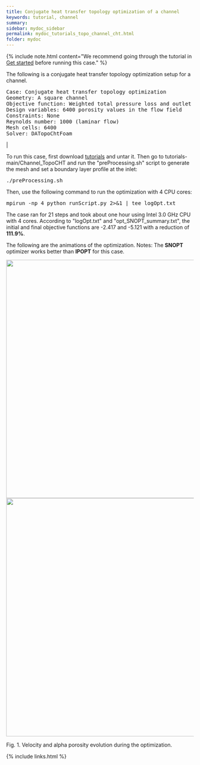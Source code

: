 ```yaml
---
title: Conjugate heat transfer topology optimization of a channel  
keywords: tutorial, channel
summary: 
sidebar: mydoc_sidebar
permalink: mydoc_tutorials_topo_channel_cht.html
folder: mydoc
---
```


{% include note.html content="We recommend going through the tutorial in [Get started](mydoc_get_started_download_docker.html) before running this case." %}

The following is a conjugate heat transfer topology optimization setup for a channel. 

<pre>
Case: Conjugate heat transfer topology optimization 
Geometry: A square channel
Objective function: Weighted total pressure loss and outlet temperature 
Design variables: 6400 porosity values in the flow field
Constraints: None
Reynolds number: 1000 (laminar flow)
Mesh cells: 6400
Solver: DATopoChtFoam
</pre>

|

To run this case, first download [tutorials](https://github.com/DAFoam/tutorials/archive/main.tar.gz) and untar it. Then go to tutorials-main/Channel_TopoCHT and run the "preProcessing.sh" script to generate the mesh and set a boundary layer profile at the inlet:

<pre>
./preProcessing.sh
</pre>

Then, use the following command to run the optimization with 4 CPU cores:

<pre>
mpirun -np 4 python runScript.py 2>&1 | tee logOpt.txt
</pre>

The case ran for 21 steps and took about one hour using Intel 3.0 GHz CPU with 4 cores. According to "logOpt.txt" and "opt_SNOPT_summary.txt", the initial and final objective functions are -2.417 and -5.121 with a reduction of **111.9%**. 

The following are the animations of the optimization. Notes: The **SNOPT** optimizer works better than **IPOPT** for this case.


<img src="{{ site.url }}{{ site.baseurl }}/images/tutorials/TopoCHT_U.gif" width="640" />
<img src="{{ site.url }}{{ site.baseurl }}/images/tutorials/TopoCHT_alpha.gif" width="640" />

Fig. 1. Velocity and alpha porosity evolution during the optimization.

{% include links.html %}
